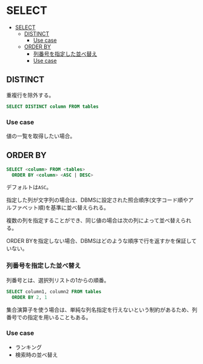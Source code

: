 # SELECT

- [SELECT](#select)
  - [DISTINCT](#distinct)
    - [Use case](#use-case)
  - [ORDER BY](#order-by)
    - [列番号を指定した並べ替え](#列番号を指定した並べ替え)
    - [Use case](#use-case-1)

## DISTINCT

重複行を除外する。

```sql
SELECT DISTINCT column FROM tables
```

### Use case

値の一覧を取得したい場合。

## ORDER BY

```sql
SELECT <column> FROM <tables>
  ORDER BY <column> <ASC | DESC>
```

デフォルトは`ASC`。

指定した列が文字列の場合は、DBMSに設定された照合順序(文字コード順やアルファベット順)を基準に並べ替えられる。

複数の列を指定することができ、同じ値の場合は次の列によって並べ替えられる。

ORDER BYを指定しない場合、DBMSはどのような順序で行を返すかを保証していない。

### 列番号を指定した並べ替え

列番号とは、選択列リストの1からの順番。

```sql
SELECT column1, column2 FROM tables
  ORDER BY 2, 1
```

集合演算子を使う場合は、単純な列名指定を行えないという制約があるため、列番号での指定を用いることもある。

### Use case

- ランキング
- 検索時の並べ替え
